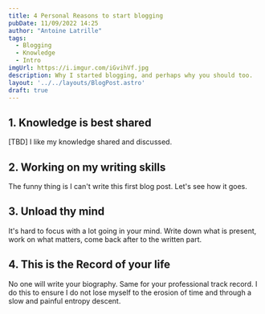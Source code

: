 ```yaml
---
title: 4 Personal Reasons to start blogging
pubDate: 11/09/2022 14:25
author: "Antoine Latrille"
tags:
  - Blogging
  - Knowledge
  - Intro
imgUrl: https://i.imgur.com/iGvihVf.jpg
description: Why I started blogging, and perhaps why you should too.
layout: '../../layouts/BlogPost.astro'
draft: true
---
```


## 1. Knowledge is best shared

[TBD] I like my knowledge shared and discussed.

## 2. Working on my writing skills

The funny thing is I can't write this first blog post. Let's see how it goes.

## 3. Unload thy mind

It's hard to focus with a lot going in your mind. Write down what is present, work on what matters, come back after to the written part.

## 4. This is the Record of your life

No one will write your biography. Same for your professional track record.
I do this to ensure I do not lose myself to the erosion of time and through a slow and painful entropy descent.